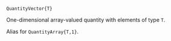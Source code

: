 ```
QuantityVector{T}
```

One-dimensional array-valued quantity with elements of type `T`.

Alias for `QuantityArray{T,1}`.
